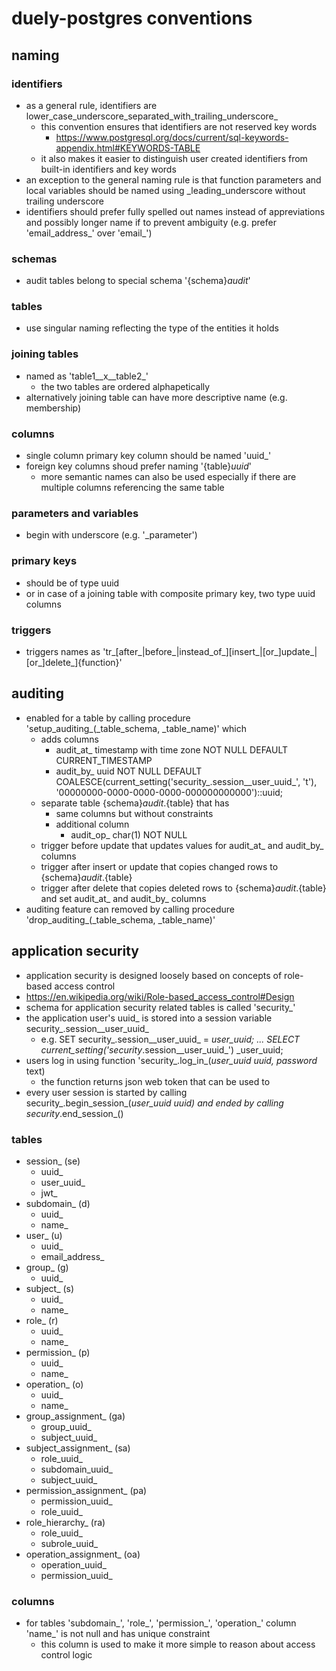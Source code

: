 # duely-postgres conventions

## naming

### identifiers
- as a general rule, identifiers are lower_case_underscore_separated_with_trailing_underscore_
  - this convention ensures that identifiers are not reserved key words 
    - https://www.postgresql.org/docs/current/sql-keywords-appendix.html#KEYWORDS-TABLE
  - it also makes it easier to distinguish user created identifiers from built-in identifiers and key words
- an exception to the general naming rule is that function parameters and local variables should be named using _leading_underscore without trailing underscore
- identifiers should prefer fully spelled out names instead of appreviations and possibly longer name if to prevent ambiguity (e.g. prefer 'email_address_' over 'email_')

### schemas
- audit tables belong to special schema '{schema}_audit_'

### tables
- use singular naming reflecting the type of the entities it holds

### joining tables
- named as 'table1__x__table2_'
  - the two tables are ordered alphapetically
- alternatively joining table can have more descriptive name (e.g. membership)

### columns
- single column primary key column should be named 'uuid_'
- foreign key columns shoud prefer naming '{table}_uuid_'
  - more semantic names can also be used especially if there are multiple columns referencing the same table

### parameters and variables
- begin with underscore (e.g. '_parameter')

### primary keys
- should be of type uuid
- or in case of a joining table with composite primary key, two type uuid columns

### triggers
- triggers names as 'tr_[after_|before_|instead_of_][insert_|[or_]update_|[or_]delete_]{function}'

## auditing
- enabled for a table by calling procedure 'setup_auditing_(_table_schema, _table_name)' which
  - adds columns
    - audit_at_ timestamp with time zone NOT NULL DEFAULT CURRENT_TIMESTAMP
    - audit_by_ uuid NOT NULL DEFAULT COALESCE(current_setting('security_.session__user_uuid_', 't'), '00000000-0000-0000-0000-000000000000')::uuid;
  - separate table {schema}_audit_.{table} that has
    - same columns but without constraints
    - additional column
      - audit_op_ char(1) NOT NULL
  - trigger before update that updates values for audit_at_ and audit_by_ columns
  - trigger after insert or update that copies changed rows to {schema}_audit_.{table}
  - trigger after delete that copies deleted rows to {schema}_audit_.{table} and set audit_at_ and audit_by_ columns
- auditing feature can removed by calling procedure 'drop_auditing_(_table_schema, _table_name)'

## application security
- application security is designed loosely based on concepts of role-based access control
- https://en.wikipedia.org/wiki/Role-based_access_control#Design
- schema for application security related tables is called 'security_'
- the application user's uuid_ is stored into a session variable security_.session__user_uuid_
  - e.g. 
    SET security_.session__user_uuid_ = _user_uuid;
    ...
    SELECT current_setting('security_.session__user_uuid_') _user_uuid;
- users log in using function 'security_.log_in_(_user_uuid uuid, password_ text)
  - the function returns json web token that can be used to 
- every user session is started by calling security_.begin_session_(_user_uuid uuid) and ended by calling security_.end_session_()

### tables
- session_ (se)
  - uuid_
  - user_uuid_
  - jwt_
- subdomain_ (d)
  - uuid_
  - name_
- user_ (u)
  - uuid_
  - email_address_
- group_ (g)
  - uuid_
- subject_ (s)
  - uuid_
  - name_
- role_ (r)
  - uuid_
  - name_
- permission_ (p)
  - uuid_
  - name_
- operation_ (o)
  - uuid_
  - name_
- group_assignment_ (ga)
  - group_uuid_
  - subject_uuid_
- subject_assignment_ (sa)
  - role_uuid_
  - subdomain_uuid_
  - subject_uuid_
- permission_assignment_ (pa)
  - permission_uuid_
  - role_uuid_
- role_hierarchy_ (ra)
  - role_uuid_
  - subrole_uuid_
- operation_assignment_ (oa)
  - operation_uuid_
  - permission_uuid_

### columns
- for tables 'subdomain_', 'role_', 'permission_', 'operation_' column 'name_' is not null and has unique constraint
  - this column is used to make it more simple to reason about access control logic
